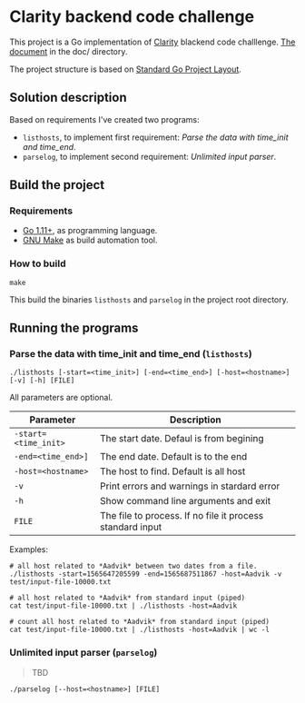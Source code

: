 # Clarity backend code challenge

This project is a Go implementation of [Clarity](https://clarity.ai/) blackend code challlenge. [The document](./docs/clarity_code_challenge.pdf) in the doc/ directory.

The project structure is based on [Standard Go Project Layout](https://github.com/golang-standards/project-layout).

## Solution description

Based on requirements I've created two programs:

- `listhosts`, to implement first requirement: *Parse the data with time_init and time_end*.
- `parselog`, to implement second requirement: *Unlimited input parser*.

## Build the project

### Requirements

- [Go 1.11+](https://golang.org/), as programming language.
- [GNU Make](https://www.gnu.org/software/make/) as build automation tool.

### How to build

```terminal
make
```

This build the binaries `listhosts` and `parselog` in the project root directory.

## Running the programs

### Parse the data with time_init and time_end (`listhosts`)

```terminal
./listhosts [-start=<time_init>] [-end=<time_end>] [-host=<hostname>] [-v] [-h] [FILE]
```

All parameters are optional.

| Parameter            | Description                                               |
|----------------------|-----------------------------------------------------------|
| `-start=<time_init>` | The start date. Defaul is from begining                   |
| `-end=<time_end>]`   | The end date. Default is to the end                       |
| `-host=<hostname>`   | The host to find. Default is all host                     |
| `-v`                 | Print errors and warnings in stardard error               |
| `-h`                 | Show command line arguments and exit                      |
| `FILE`               | The file to process. If no file it process standard input |

Examples:

```terminal
# all host related to *Aadvik* between two dates from a file.
./listhosts -start=1565647205599 -end=1565687511867 -host=Aadvik -v test/input-file-10000.txt

# all host related to *Aadvik* from standard input (piped)
cat test/input-file-10000.txt | ./listhosts -host=Aadvik

# count all host related to *Aadvik* from standard input (piped)
cat test/input-file-10000.txt | ./listhosts -host=Aadvik | wc -l
```

### Unlimited input parser (`parselog`)

> TBD

```terminal
./parselog [--host=<hostname>] [FILE]
```
